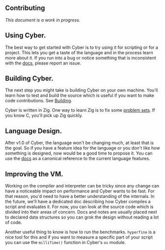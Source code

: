 ## Contributing
*This document is a work in progress.*

## Using Cyber.
The best way to get started with Cyber is to try using it for scripting or for a project. This lets you get a taste of the language and in the process learn more about it. If you run into a bug or notice something that is inconsistent with the [docs](https://fubark.github.io/cyber), please report an issue.

## Building Cyber.
The next step you might take is building Cyber on your own machine. You'll learn how to test and build the source which is useful if you want to make code contributions. See [Building](https://github.com/fubark/cyber/blob/master/docs/build.md).

Cyber is written in Zig. One way to learn Zig is to fix some [problem sets](https://github.com/ratfactor/ziglings). If you know C, you'll pick up Zig quickly.

## Language Design.
After v1.0 of Cyber, the language won't be changing much, at least that is the goal. So if you have a feature idea for the language or you don't like how something is designed, now would be a good time to propose it. You can use the [docs](https://fubark.github.io/cyber) as a canonical reference to the current language features.

## Improving the VM.
Working on the compiler and interpreter can be tricky since any change can have a noticeable impact on performance and Cyber wants to be fast. For that reason, you'd need to have a better understanding of the internals. In the future, we'll have a dedicated doc describing how Cyber compiles a script and evaluates it. For now, you can look at the source code which is divided into their areas of concern. Docs and notes are usually placed next to declared data structures so you can grok the design without reading a lot of code.

Another useful thing to know is how to run the benchmarks. `hyperfine` is a nice tool for this and if you want to measure a specific part of your script you can use the `milliTime()` function in Cyber's `os` module. 


